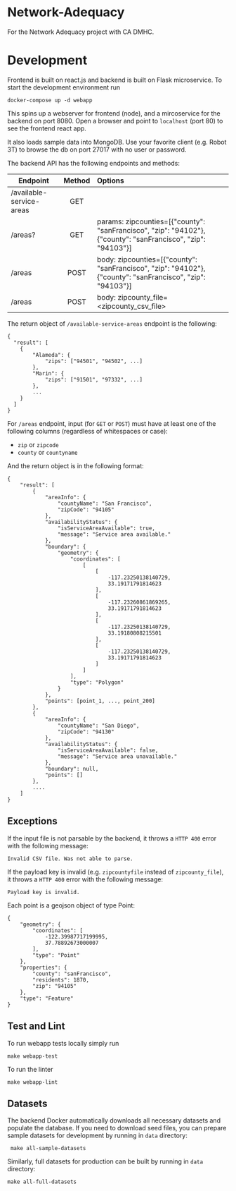 # Network-Adequacy
For the Network Adequacy project with CA DMHC.


# Development

Frontend is built on react.js and backend is built on Flask microservice. To start the development environment run

    docker-compose up -d webapp

This spins up a webserver for frontend (node), and a mircoservice for the backend on port 8080. Open a browser and point to `localhost` (port 80) to see the frontend react app.

It also loads sample data into MongoDB. Use your favorite client (e.g. Robot 3T) to browse the db on port 27017 with no user or password.

The backend API has the following endpoints and methods:

| Endpoint                  |      Method  |  Options |
|-------------------------- |:------------:|:------|
| /available-service-areas|  GET         |  |
| /areas?    |  GET         | params: zipcounties=[{"county": "sanFrancisco", "zip": "94102"},{"county": "sanFrancisco", "zip": "94103"}] |
| /areas     |  POST            | body: zipcounties=[{"county": "sanFrancisco", "zip": "94102"},{"county": "sanFrancisco", "zip": "94103"}] |
| /areas     |  POST            | body: zipcounty_file=<zipcounty_csv_file> |


The return object of `/available-service-areas` endpoint is the following:

    {
      "result": [
        {
            "Alameda": {
                "zips": ["94501", "94502", ...]
            }, 
            "Marin": {
                "zips": ["91501", "97332", ...]
            }, 
            ...
        }
      ]
    }


For `/areas` endpoint, input (for `GET` or `POST`) must have at least one of the following columns (regardless of whitespaces or case):

- `zip` or `zipcode`
- `county` or `countyname`

And the return object is in the following format:

	{
	    "result": [
	        {
	            "areaInfo": {
                    "countyName": "San Francisco",
                    "zipCode": "94105"
                },
                "availabilityStatus": {
                    "isServiceAreaAvailable": true,
                    "message": "Service area available."
                },
                "boundary": {
                    "geometry": {
                        "coordinates": [
                            [
                                [
                                    -117.23250138140729,
                                    33.19171791814623
                                ],
                                [
                                    -117.23260861869265,
                                    33.19171791814623
                                ],
                                [
                                    -117.23250138140729,
                                    33.19180808215501
                                ],
                                [
                                    -117.23250138140729,
                                    33.19171791814623
                                ]
                            ]
                        ],
                        "type": "Polygon"
                    }
                },
	            "points": [point_1, ..., point_200]
            },
            {
                "areaInfo": {
                    "countyName": "San Diego",
                    "zipCode": "94130"
                },
                "availabilityStatus": {
                    "isServiceAreaAvailable": false,
                    "message": "Service area unavailable."
                },
                "boundary": null,
	            "points": []
	        },
	        ....
	    ]
	}

## Exceptions
If the input file is not parsable by the backend, it throws a `HTTP 400` error with the following message:

    Invalid CSV file. Was not able to parse.

If the payload key is invalid (e.g. `zipcountyfile` instead of `zipcounty_file`), it throws a `HTTP 400` error with the following message:

    Payload key is invalid.

Each point is a geojson object of type Point:

    {
        "geometry": {
            "coordinates": [
                -122.39987717199995,
                37.78892673000007
            ],
            "type": "Point"
        },
        "properties": {
            "county": "sanFrancisco",
            "residents": 1870,
            "zip": "94105"
        },
        "type": "Feature"
    }


## Test and Lint
To run webapp tests locally simply run

    make webapp-test

To run the linter

    make webapp-lint


## Datasets
The backend Docker automatically downloads all necessary datasets and populate the database. If you need to download seed files, you can prepare sample datasets for development by running in `data` directory:

     make all-sample-datasets

Similarly, full datasets for production can be built by running in `data` directory:

    make all-full-datasets
